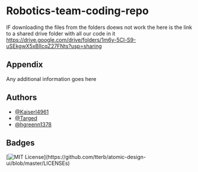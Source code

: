 # Robotics-team-coding-repo

IF downloading the files from the folders doews not work the here is the link to a shared drive folder with all our code in it
https://drive.google.com/drive/folders/1m6y-5Cl-S9-uSEkgwX5xBIIcqZ27FNts?usp=sharing

## Appendix

Any additional information goes here

## Authors

- [@Kaiserl4961](https://www.github.com/kaiserl4961)
- [@Targed](https://github.com/targed)
- [@hgreenn1378](https://github.com/greenn1378)

## Badges

[![MIT License](https://img.shields.io/apm/l/atomic-design-ui.svg?)](https://github.com/tterb/atomic-design-ui/blob/master/LICENSEs)
